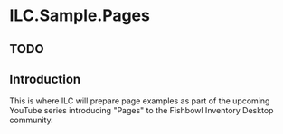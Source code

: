 # ILC.Sample.Pages

## TODO


## Introduction

This is where ILC will prepare page examples as part of the upcoming YouTube series introducing "Pages" to the Fishbowl Inventory Desktop community.
